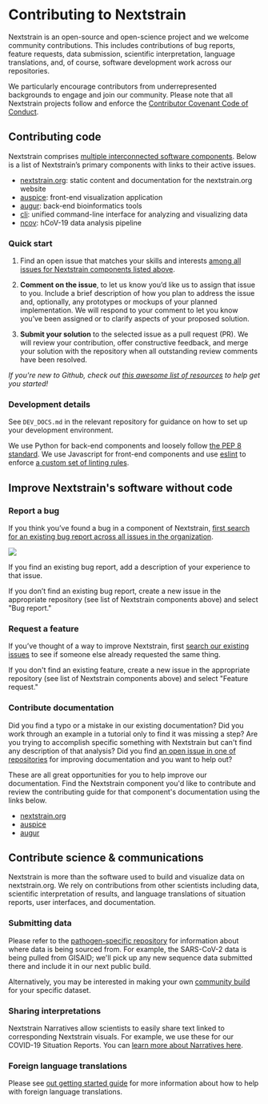 # Contributing to Nextstrain

Nextstrain is an open-source and open-science project and we welcome community contributions. This includes contributions of bug reports, feature requests, data submission, scientific interpretation, language translations, and, of course, software development work across our repositories.

We particularly encourage contributors from underrepresented backgrounds to engage and join our community. Please note that all Nextstrain projects follow and enforce the [Contributor Covenant Code of Conduct](https://www.contributor-covenant.org/).

## Contributing code

Nextstrain comprises [multiple interconnected software components](https://github.com/nextstrain/). Below is a list of Nextstrain’s primary components with links to their active issues.

- [nextstrain.org](https://github.com/nextstrain/nextstrain.org/issues): static content and documentation for the nextstrain.org website
- [auspice](https://github.com/nextstrain/auspice/issues): front-end visualization application
- [augur](https://github.com/nextstrain/augur/issues): back-end bioinformatics tools
- [cli](https://github.com/nextstrain/cli/issues): unified command-line interface for analyzing and visualizing data
- [ncov](https://github.com/nextstrain/ncov/issues): hCoV-19 data analysis pipeline

### Quick start

1. Find an open issue that matches your skills and interests [among all issues for Nextstrain components listed above](https://github.com/search?q=org%3Anextstrain&state=open&type=Issues).

2. **Comment on the issue**, to let us know you’d like us to assign that issue to you. Include a brief description of how you plan to address the issue and, optionally, any prototypes or mockups of your planned implementation. We will respond to your comment to let you know you’ve been assigned or to clarify aspects of your proposed solution.

3. **Submit your solution** to the selected issue as a pull request (PR). We will review your contribution, offer constructive feedback, and merge your solution with the repository when all outstanding review comments have been resolved.

_If you're new to Github, check out [this awesome list of resources](https://github.com/freeCodeCamp/how-to-contribute-to-open-source#using-version-control) to help get you started!_

### Development details

See `DEV_DOCS.md` in the relevant repository for guidance on how to set up your development environment.

We use Python for back-end components and loosely follow [the PEP 8 standard](https://www.python.org/dev/peps/pep-0008/). We use Javascript for front-end components and use [eslint](https://eslint.org/) to enforce [a custom set of linting rules](https://github.com/nextstrain/auspice/blob/master/.eslintrc).

## Improve Nextstrain's software without code

### Report a bug

If you think you’ve found a bug in a component of Nextstrain, [first search for an existing bug report across all issues in the organization](https://github.com/search?q=org%3Anextstrain&state=open&type=Issues).

![](images/example-search-for-bug.png)

If you find an existing bug report, add a description of your experience to that issue.

If you don’t find an existing bug report, create a new issue in the appropriate repository (see list of Nextstrain components above) and select "Bug report."

### Request a feature

If you’ve thought of a way to improve Nextstrain, first [search our existing issues](https://github.com/search?q=org%3Anextstrain&state=open&type=Issues) to see if someone else already requested the same thing.

If you don't find an existing feature, create a new issue in the appropriate repository (see list of Nextstrain components above) and select "Feature request."

### Contribute documentation

Did you find a typo or a mistake in our existing documentation? Did you work through an example in a tutorial only to find it was missing a step? Are you trying to accomplish specific something with Nextstrain but can't find any description of that analysis? Did you find [an open issue in one of repositories](https://github.com/search?q=org%3Anextstrain&state=open&type=Issues) for improving documentation and you want to help out?

These are all great opportunities for you to help improve our documentation. Find the Nextstrain component you'd like to contribute and review the contributing guide for that component's documentation using the links below.

  - [nextstrain.org](https://nextstrain.org/docs/contributing/documentation)
  - [auspice](https://github.com/nextstrain/auspice/tree/master/docs-src)
  - [augur](https://github.com/nextstrain/augur/#documentation)

## Contribute science & communications

Nextstrain is more than the software used to build and visualize data on nextstrain.org. We rely on contributions from other scientists including data, scientific interpretation of results, and language translations of situation reports, user interfaces, and documentation.

### Submitting data

Please refer to the [pathogen-specific repository](https://github.com/nextstrain) for information about where data is being sourced from. For example, the SARS-CoV-2 data is being pulled from GISAID; we'll pick up any new sequence data submitted there and include it in our next public build.

Alternatively, you may be interested in making your own [community build](https://nextstrain.org/docs/contributing/community-builds) for your specific dataset.

### Sharing interpretations

Nextstrain Narratives allow scientists to easily share text linked to corresponding Nextstrain visuals. For example, we use these for our COVID-19 Situation Reports. You can [learn more about Narratives here](https://nextstrain.org/docs/narratives/introduction).

### Foreign language translations

Please see [out getting started guide](https://github.com/nextstrain/ncov/blob/master/TRANSLATION_DOCS.md) for more information about how to help with foreign language translations.
